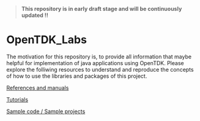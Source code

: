 > **This repository is in early draft stage and will be continuously updated !!**

# OpenTDK_Labs
The motivation for this repository is, to provide all information that maybe helpful for implementation of java applications using OpenTDK.
Please explore the folliwing resources to understand and reproduce the concepts of how to use the libraries and packages of this project.

[References and manuals](Documentation)

[Tutorials](Tutorials)

[Sample code / Sample projects](Sample-Projects)



